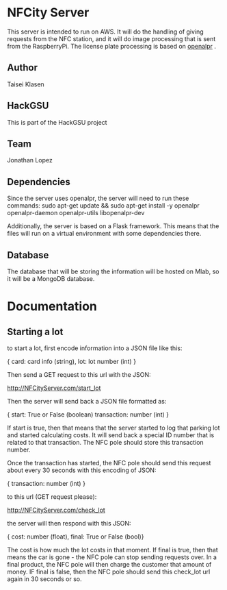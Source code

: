 # NFCity Server

This server is intended to run on AWS. It will do the handling of
giving requests from the NFC station, and it will do image processing
that is sent from the RaspberryPi. The license plate processing is
based on [openalpr](https://github.com/openalpr/openalpr/wiki/Compilation-instructions-(Ubuntu-Linux))
.

## Author
Taisei Klasen

## HackGSU
This is part of the HackGSU project

## Team
Jonathan Lopez

## Dependencies
Since the server uses openalpr, the server will need to run
these commands:
sudo apt-get update && sudo apt-get install -y openalpr openalpr-daemon openalpr-utils libopenalpr-dev

Additionally, the server is based on a Flask framework. This means that
the files will run on a virtual environment with some dependencies there.

## Database

The database that will be storing the information will be hosted on
Mlab, so it will be a MongoDB database.


# Documentation

## Starting a lot
to start a lot, first encode information into a JSON file like this:

{ card: card info (string),
  lot: lot number (int) }

Then send a GET request to this url with the JSON:

http://NFCityServer.com/start_lot

Then the server will send back a JSON file formatted as:

{ start: True or False (boolean)
  transaction: number (int) }

If start is true, then that means that the server started to log that parking
lot and started calculating costs. It will send back a special ID number
that is related to that transaction. The NFC pole should store this transaction
number.

Once the transaction has started, the NFC pole should send this request about
every 30 seconds with this encoding of JSON:

{ transaction: number (int) }

to this url (GET request please):

http://NFCityServer.com/check_lot

the server will then respond with this JSON:

{ cost: number (float),
  final: True or False (bool)}

The cost is how much the lot costs in that moment.
If final is true, then that means the car is gone - the NFC pole
can stop sending requests over. In a final product, the NFC pole will
then charge the customer that amount of money. IF final is false, then
the NFC pole should send this check_lot url again in 30 seconds or so.